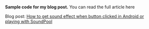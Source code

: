 **Sample code for my blog post.**
You can read the full article here

Blog post: [How to get sound effect when button clicked in Android or playing with SoundPool](http://www.hrupin.com/2012/08/how-to-get-sound-effect-when-button-clicked-in-android-or-playing-with-soundpool)
